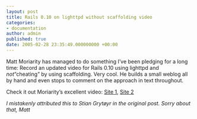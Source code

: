 ```yaml
---
layout: post
title: Rails 0.10 on lighttpd without scaffolding video
categories:
- documentation
author: admin
published: true
date: 2005-02-28 23:35:49.000000000 +00:00
---
```

<p>Matt Moriarity has managed to do something I&#8217;ve been pledging for a long time: Record an updated video for Rails 0.10 using lighttpd and <i>not</i>&#8220;cheating&#8221; by using scaffolding. Very cool. He builds a small weblog all by hand and even stops to comment on the approach in text throughout.</p>
<p>Check it out Moriarity&#8217;s excellent video: <a href="http://media.everamber.com/updated_rails_tutorial.mov">Site 1</a>,  <a href="http://www.rubyonrails.com/media/video/updated_rails_tutorial.mov">Site 2</a></p>
<p><i>I mistakenly attributed this to Stian Gryt&oslash;yr in the original post. Sorry about that, Matt</i></p>